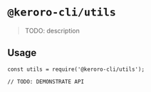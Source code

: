# `@keroro-cli/utils`

> TODO: description

## Usage

```
const utils = require('@keroro-cli/utils');

// TODO: DEMONSTRATE API
```
